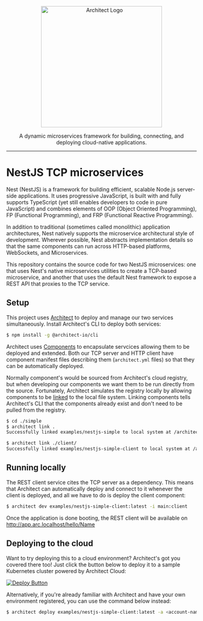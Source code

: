 <p align="center">
  <a href="//architect.io" target="blank"><img src="https://www.architect.io/img/logo.svg" width="320" alt="Architect Logo" /></a>
</p>

<p align="center">
  A dynamic microservices framework for building, connecting, and deploying cloud-native applications.
</p>

---

# NestJS TCP microservices

Nest (NestJS) is a framework for building efficient, scalable Node.js server-side applications. It uses progressive JavaScript, is built with and fully supports TypeScript (yet still enables developers to code in pure JavaScript) and combines elements of OOP (Object Oriented Programming), FP (Functional Programming), and FRP (Functional Reactive Programming).

In addition to traditional (sometimes called monolithic) application architectures, Nest natively supports the microservice architectural style of development. Wherever possible, Nest abstracts implementation details so that the same components can run across HTTP-based platforms, WebSockets, and Microservices.

This repository contains the source code for two NestJS microservices: one that uses Nest's native microservices utilities to create a TCP-based microservice, and another that uses the default Nest framework to expose a REST API that proxies to the TCP service.

## Setup

This project uses [Architect](https://architect.io) to deploy and manage our two services simultaneously. Install Architect's CLI to deploy both services:

```bash
$ npm install -g @architect-io/cli
```

Architect uses [Components](https://www.architect.io/docs/getting-started/first-component) to encapsulate servcices allowing them to be deployed and extended. Both our TCP server and HTTP client have component manifest files describing them (`architect.yml` files) so that they can be automatically deployed.

Normally component's would be sourced from Architect's cloud registry, but when developing our components we want them to be run directly from the source. Fortunately, Architect simulates the registry locally by allowing components to be [linked](https://www.architect.io/docs/guides/developing-multiple-components#component-linking) to the local file system. Linking components tells Architect's CLI that the components already exist and don't need to be pulled from the registry.

```bash
$ cd ./simple
$ architect link .
Successfully linked examples/nestjs-simple to local system at /architect-cli/examples/nestjs-microservices/simple

$ architect link ./client/
Successfully linked examples/nestjs-simple-client to local system at /architect-cli/examples/nestjs-microservices/simple/client
```

## Running locally

The REST client service cites the TCP server as a dependency. This means that Architect can automatically deploy and connect to it whenever the client is deployed, and all we have to do is deploy the client component:

```bash
$ architect dev examples/nestjs-simple-client:latest -i main:client
```

Once the application is done booting, the REST client will be available on http://app.arc.localhost/hello/Name

## Deploying to the cloud

Want to try deploying this to a cloud environment? Architect's got you covered there too! Just click the button below to deploy it to a sample Kubernetes cluster powered by Architect Cloud:

[![Deploy Button](https://www.architect.io/deploy-button.svg)](https://cloud.architect.io/examples/components/nestjs-simple-client/deploy?tag=latest&interface=main%3Aclient)

Alternatively, if you're already familiar with Architect and have your own environment registered, you can use the command below instead:

```sh
$ architect deploy examples/nestjs-simple-client:latest -a <account-name> -e <environment-name> -i main:client
```
